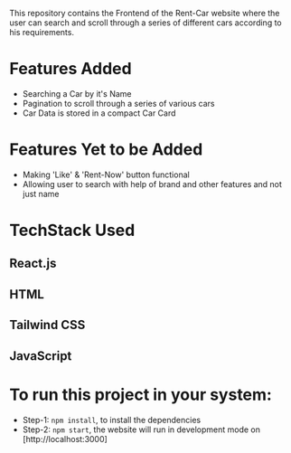
This repository contains the Frontend of the Rent-Car website where the user can search and scroll through a series of different cars according to his requirements.

# Features Added 
- Searching a Car by it's Name
- Pagination to scroll through a series of various cars
- Car Data is stored in a compact Car Card

# Features Yet to be Added
- Making 'Like' & 'Rent-Now' button functional
- Allowing user to search with help of brand and other features and not just name

# TechStack Used
## React.js
## HTML
## Tailwind CSS
## JavaScript

# To run this project in your system:
- Step-1: `npm install`, to install the dependencies
- Step-2: `npm start`, the website will run in development mode on [http://localhost:3000]

